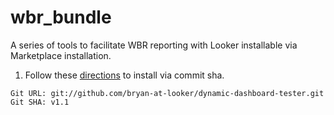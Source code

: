 # wbr_bundle

A series of tools to facilitate WBR reporting with Looker installable via Marketplace installation.

1) Follow these [directions](https://docs.looker.com/data-modeling/marketplace#installing_a_tool_from_a_git_url) to install via commit sha. 

```
Git URL: git://github.com/bryan-at-looker/dynamic-dashboard-tester.git
Git SHA: v1.1
```

